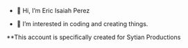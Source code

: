 - 👋 Hi, I’m Eric Isaiah Perez

- 👀 I’m interested in coding and creating things.

**This account is specifically created for Sytian Productions
